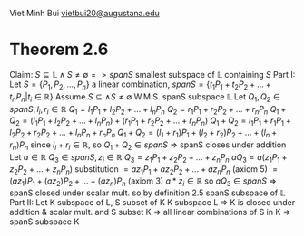 Viet Minh Bui
vietbui20@augustana.edu

# Theorem 2.6
Claim: $S \subseteq \mathbb{L} \wedge S \neq \emptyset => spanS$ smallest subspace of $\mathbb{L}$ containing $S$
Part I: 
Let $S = \{P_1, P_2, ... , P_n\}$ a linear combination, $spanS = \{t_1P_1 + t_2P_2 + ... + t_nP_n | t_i \in \mathbb{R} \}$ 
Assume $S \subseteq \wedge S \neq \emptyset$ 
W.M.S. spanS subspace $\mathbb{L}$
Let $Q_1, Q_2 \in spanS, l_i, r_i \in \mathbb{R}$
$Q_1 = l_1P_1 + l_2P_2 + ... + l_nP_n$
$Q_2 = r_1P_1 + r_2P_2 + ... + r_nP_n$
$Q_1 + Q_2 = (l_1P_1 + l_2P_2 + ... + l_nP_n) + (r_1P_1 + r_2P_2 + ... + r_nP_n)$
$Q_1 + Q_2 = l_1P_1 + r_1P_1 + l_2P_2 + r_2P_2 + ... + l_nP_n + r_nP_n$
$Q_1 + Q_2 = (l_1 + r_1)P_1 + (l_2 + r_2)P_2 + ... + (l_n + r_n)P_n$
since $l_i + r_i \in \mathbb{R}$, so $Q_1+ Q_2 \in spanS$
=> spanS closes under addition
Let $a \in \mathbb{R}$ $Q_3\in spanS, z_i \in \mathbb{R}$
$Q_3 = z_1P_1 + z_2P_2 + ... +z_nP_n$
$aQ_3 = a(z_1P_1 + z_2P_2 + ... +z_nP_n)$ substitution
$= az_1P_1 + az_2P_2 + ... +az_nP_n$ (axiom 5)
$= (az_1)P_1 + (az_2)P_2 + ... +(az_n)P_n$ (axiom 3)
$a*z_i \in \mathbb{R}$ so $aQ_3 \in spanS$ 
=> spanS closed under scalar mult.
so by definition 2.5 spanS subspace of $\mathbb{L}$ 
Part II:
Let K subspace of L, S subset of K
K subspace L => K is closed under addition & scalar mult. and S subset K
=> all linear combinations of S in K
=> spanS subspace K
